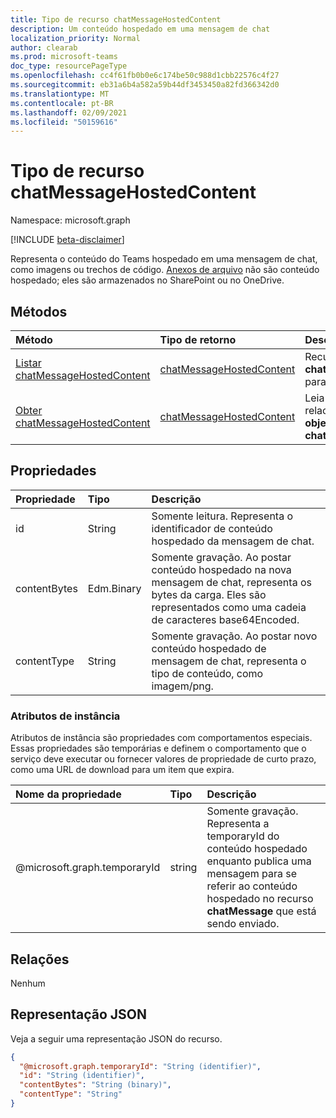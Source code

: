 ```yaml
---
title: Tipo de recurso chatMessageHostedContent
description: Um conteúdo hospedado em uma mensagem de chat
localization_priority: Normal
author: clearab
ms.prod: microsoft-teams
doc_type: resourcePageType
ms.openlocfilehash: cc4f61fb0b0e6c174be50c988d1cbb22576c4f27
ms.sourcegitcommit: eb31a6b4a582a59b44df3453450a82fd366342d0
ms.translationtype: MT
ms.contentlocale: pt-BR
ms.lasthandoff: 02/09/2021
ms.locfileid: "50159616"
---
```

# <a name="chatmessagehostedcontent-resource-type"></a>Tipo de recurso chatMessageHostedContent

Namespace: microsoft.graph

[!INCLUDE [beta-disclaimer](../../includes/beta-disclaimer.md)]

Representa o conteúdo do Teams hospedado em uma mensagem de chat, como imagens ou trechos de código.
[Anexos de arquivo](chatmessageattachment.md) não são conteúdo hospedado; eles são armazenados no SharePoint ou no OneDrive.

## <a name="methods"></a>Métodos

| Método       | Tipo de retorno | Descrição |
|:-------------|:------------|:------------|
| [Listar chatMessageHostedContent](../api/chatmessage-list-chatmessagehostedcontents.md) | [chatMessageHostedContent](chatmessagehostedcontent.md) | Recupere a lista de **chatMessageHostedContent** para uma mensagem. |
| [Obter chatMessageHostedContent](../api/chatmessagehostedcontent-get.md) | [chatMessageHostedContent](chatmessagehostedcontent.md) | Leia as propriedades e os relacionamentos de um **objeto chatMessageHostedContent.** |

## <a name="properties"></a>Propriedades

| Propriedade     | Tipo        | Descrição |
|:-------------|:------------|:------------|
|id            |String       | Somente leitura. Representa o identificador de conteúdo hospedado da mensagem de chat.|
|contentBytes  |Edm.Binary   | Somente gravação. Ao postar conteúdo hospedado na nova mensagem de chat, representa os bytes da carga. Eles são representados como uma cadeia de caracteres base64Encoded.|
|contentType   |String       | Somente gravação. Ao postar novo conteúdo hospedado de mensagem de chat, representa o tipo de conteúdo, como imagem/png.|

### <a name="instance-attributes"></a>Atributos de instância

Atributos de instância são propriedades com comportamentos especiais.
Essas propriedades são temporárias e definem o comportamento que o serviço deve executar ou fornecer valores de propriedade de curto prazo, como uma URL de download para um item que expira.

| Nome da propriedade                     | Tipo   | Descrição
|:----------------------------------|:-------|:--------------------------------
| @microsoft.graph.temporaryId      | string | Somente gravação. Representa a temporaryId do conteúdo hospedado enquanto publica uma mensagem para se referir ao conteúdo hospedado no recurso **chatMessage** que está sendo enviado.|

## <a name="relationships"></a>Relações

Nenhum

## <a name="json-representation"></a>Representação JSON

Veja a seguir uma representação JSON do recurso.

<!-- {
  "blockType": "resource",
  "optionalProperties": [

  ],
  "@odata.type": "microsoft.graph.chatMessageHostedContent",
  "keyProperty": "id"
}-->

```json
{
  "@microsoft.graph.temporaryId": "String (identifier)",
  "id": "String (identifier)",
  "contentBytes": "String (binary)",
  "contentType": "String"
}
```

<!-- uuid: 16cd6b66-4b1a-43a1-adaf-3a886856ed98
2019-02-04 14:57:30 UTC -->
<!-- {
  "type": "#page.annotation",
  "description": "chatMessageHostedContent resource",
  "keywords": "",
  "section": "documentation",
  "tocPath": ""
}-->



